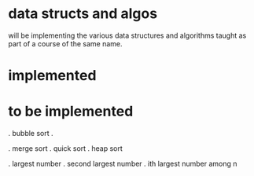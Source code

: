 data structs and algos
=======

will be implementing the various data structures
 and algorithms taught as part of a course of the same
 name.

implemented
====

to be implemented
====

. bubble sort
. 

. merge sort
. quick sort
. heap sort

. largest number
. second largest number
. ith largest number among n
